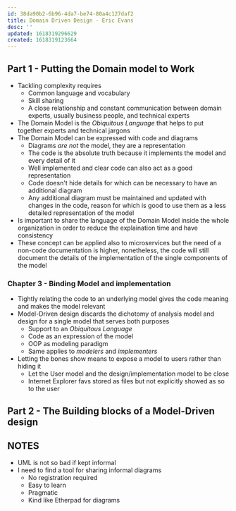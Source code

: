 ```yaml
---
id: 38da90b2-6b96-4da7-be74-80a4c127daf2
title: Domain Driven Design - Eric Evans
desc: ''
updated: 1618319296629
created: 1618319123664
---
```


## Part 1 - Putting the Domain model to Work

* Tackling complexity requires 
  * Common language and vocabulary
  * Skill sharing
  * A close relationship and constant communication between domain experts, usually business people, and technical experts
* The Domain Model is the *Obiquitous Language* that helps to put together experts and technical jargons
* The Domain Model can be expressed with code and diagrams
  * Diagrams *are not* the model, they are a representation
  * The code is the absolute truth because it implements the model and every detail of it
  * Well implemented and clear code can also act as a good representation
  * Code doesn't hide details for which can be necessary to have an additional diagram
  * Any additional diagram must be maintained and updated with changes in the code, reason for which is good to use them as a less detailed representation of the model
* Is important to share the language of the Domain Model inside the whole organization in order to reduce the explaination time and have consistency
* These concept can be applied also to microservices but the need of a non-code documentation is higher, nonetheless, the code will still document the details of the implementation of the single components of the model

### Chapter 3 - Binding Model and implementation

* Tightly relating the code to an underlying model gives the code meaning and makes the model relevant
* Model-Driven design discards the dichotomy of analysis model and design for a single model that serves both purposes
  * Support to an *Obiquitous Language*
  * Code as an expression of the model
  * OOP as modeling paradigm
  * Same applies to *modelers* and *implementers*
* Letting the bones show means to expose a model to users rather than hiding it
  * Let the User model and the design/implementation model to be close
  * Internet Explorer favs stored as files but not explicitly showed as so to the user

## Part 2 - The Building blocks of a Model-Driven design
### 

## NOTES

* UML is not so bad if kept informal
* I need to find a tool for sharing informal diagrams
  * No registration required
  * Easy to learn
  * Pragmatic
  * Kind like Etherpad for diagrams


